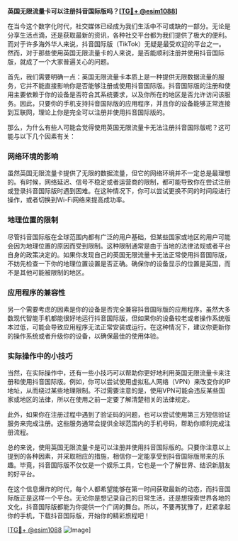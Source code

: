 **英国无限流量卡可以注册抖音国际版吗？[[TG💪+ @esim1088](https://t.me/s/esim1088)]**

在当今这个数字化时代，社交媒体已经成为我们生活中不可或缺的一部分。无论是分享生活点滴，还是获取最新的资讯，各种社交平台都为我们提供了极大的便利。而对于许多海外华人来说，抖音国际版（TikTok）无疑是最受欢迎的平台之一。然而，对于那些使用英国无限流量卡的人来说，是否能顺利注册并使用抖音国际版，就成了一个大家普遍关心的问题。

首先，我们需要明确一点：英国无限流量卡本质上是一种提供无限数据流量的服务，它并不能直接影响你是否能够注册或使用抖音国际版。抖音国际版的注册和使用主要依赖于你的设备是否符合其系统要求，以及你所在的地区是否允许访问该服务。因此，只要你的手机支持抖音国际版的应用程序，并且你的设备能够正常连接到互联网，理论上你是完全可以注册并使用抖音国际版的。

那么，为什么有些人可能会觉得使用英国无限流量卡无法注册抖音国际版呢？这可能与以下几个因素有关：

### 网络环境的影响

虽然英国无限流量卡提供了无限的数据流量，但它的网络环境并不一定总是最理想的。有时候，网络延迟、信号不稳定或者运营商的限制，都可能导致你在尝试注册或登录抖音国际版时遇到困难。在这种情况下，你可以尝试更换不同的时间段进行操作，或者切换到Wi-Fi网络来提高成功率。

### 地理位置的限制

尽管抖音国际版在全球范围内都有广泛的用户基础，但某些国家或地区的用户可能会因为地理位置的原因而受到限制。这种限制通常是由于当地的法律法规或者平台自身的政策决定的。如果你发现自己的英国无限流量卡无法正常使用抖音国际版，不妨先检查一下你的地理位置设置是否正确。确保你的设备显示的位置是英国，而不是其他可能被限制的地区。

### 应用程序的兼容性

另一个需要考虑的因素是你的设备是否完全兼容抖音国际版的应用程序。虽然大多数现代智能手机都能很好地运行抖音国际版，但如果你的设备较老或者操作系统版本过低，可能会导致应用程序无法正常安装或运行。在这种情况下，建议你更新你的操作系统或者升级你的设备，以确保最佳的使用体验。

### 实际操作中的小技巧

当然，在实际操作中，还有一些小技巧可以帮助你更好地利用英国无限流量卡来注册和使用抖音国际版。例如，你可以尝试使用虚拟私人网络（VPN）来改变你的IP地址，从而绕过某些地理限制。不过需要注意的是，使用VPN可能会违反某些国家或地区的法律，所以在使用之前一定要了解清楚相关的法律规定。

此外，如果你在注册过程中遇到了验证码的问题，也可以尝试使用第三方短信验证服务来完成注册。这些服务通常会提供全球范围内的手机号码，帮助你顺利完成注册流程。

总的来说，使用英国无限流量卡是可以注册并使用抖音国际版的。只要你注意以上提到的各种因素，并采取相应的措施，相信你一定能享受到抖音国际版带来的乐趣。毕竟，抖音国际版不仅仅是一个娱乐工具，它也是一个了解世界、结识新朋友的好平台。

在这个信息爆炸的时代，每个人都希望能够在第一时间获取最新的动态，而抖音国际版正是这样一个平台。无论你是想记录自己的日常生活，还是想探索世界各地的文化，抖音国际版都能为你提供一个广阔的舞台。所以，不要再犹豫了，赶紧拿起你的手机，下载抖音国际版，开始你的精彩旅程吧！

[[TG💪+ @esim1088](https://t.me/s/esim1088) ![Image](https://i.postimg.cc/4NQfJmqS/Snipaste-2025-05-13-00-14-12.png)]